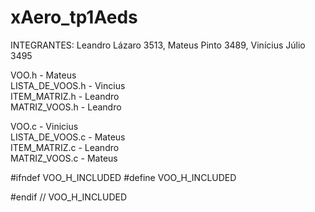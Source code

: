# xAero_tp1Aeds
INTEGRANTES: Leandro Lázaro 3513, Mateus Pinto 3489, Vinícius Júlio 3495  
  
VOO.h - Mateus  
LISTA_DE_VOOS.h - Vincius  
ITEM_MATRIZ.h - Leandro  
MATRIZ_VOOS.h - Leandro  
  
  
VOO.c - Vinicius  
LISTA_DE_VOOS.c - Mateus  
ITEM_MATRIZ.c - Leandro  
MATRIZ_VOOS.c - Mateus  
  
#ifndef VOO_H_INCLUDED
#define VOO_H_INCLUDED



#endif // VOO_H_INCLUDED
